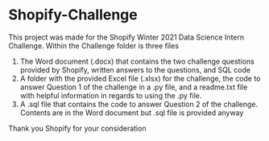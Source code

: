 # Shopify-Challenge

This project was made for the Shopify Winter 2021 Data Science Intern Challenge. Within the Challenge folder is three files
1. The Word document (.docx) that contains the two challenge questions provided by Shopify, written answers to the questions, and SQL code
2. A folder with the provided Excel file (.xlsx) for the challenge, the code to answer Question 1 of the challenge in a .py file, and a readme.txt file with helpful information in regards to using the .py file. 
3. A .sql file that contains the code to answer Question 2 of the challenge. Contents are in the Word document but .sql file is provided anyway

Thank you Shopify for your consideration
